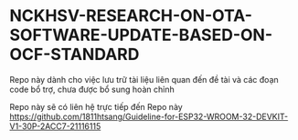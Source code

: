 # NCKHSV-RESEARCH-ON-OTA-SOFTWARE-UPDATE-BASED-ON-OCF-STANDARD
Repo này dành cho việc lưu trữ tài liệu liên quan đến đề tài và các đoạn code bổ trợ, chưa được bổ sung hoàn chỉnh 

Repo này sẽ có liên hệ trực tiếp đến Repo này https://github.com/1811htsang/Guideline-for-ESP32-WROOM-32-DEVKIT-V1-30P-2ACC7-21116115 
